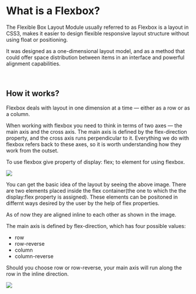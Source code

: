 <h1 color=cyan>What is a Flexbox?</h1>
<p>The Flexible Box Layout Module usually referred to as Flexbox is a layout in CSS3, makes it easier to design flexible responsive layout structure without using float or positioning.</p>
<pUsing Flexbox is a good choice to use in CSS so you can design the page responsively.</p>
<p>It was designed as a one-dimensional layout model, and as a method that could offer space distribution between items in an interface and powerful alignment capabilities.</p>
<br>
<h2>How it works?</h2>
<p>Flexbox deals with layout in one dimension at a time — either as a row or as a column.</P>
<p>When working with flexbox you need to think in terms of two axes — the main axis and the cross axis. The main axis is defined by the flex-direction property, and the cross axis runs perpendicular to it. Everything we do with flexbox refers back to these axes, so it is worth understanding how they work from the outset.</p>
<p>To use flexbox give property of display: flex; to element for using flexbox.</p>
<img src="https://res.cloudinary.com/practicaldev/image/fetch/s---3gDSFf1--/c_limit%2Cf_auto%2Cfl_progressive%2Cq_auto%2Cw_880/https://dev-to-uploads.s3.amazonaws.com/i/fsln7je4ax7ft3er28hh.png">
<p>You can get the basic idea of the layout by seeing the above image. There are two elements placed inside the flex container(the one to which the the display:flex property is assigned). These elements can be positoned in differnt ways desired by the user by the help of flex properties.</p>
<p>As of now they are aligned inline to each other as shown in the image.</p> 
<p>The main axis is defined by flex-direction, which has four possible values:</p>
<ul>
<li>row</li>
<li>row-reverse</li>
<li>column</li>
<li>column-reverse</li>
</ul>
<p>Should you choose row or row-reverse, your main axis will run along the row in the inline direction.</p>
<img src=https://res.cloudinary.com/practicaldev/image/fetch/s----O5J3PQ--/c_limit%2Cf_auto%2Cfl_progressive%2Cq_auto%2Cw_880/https://dev-to-uploads.s3.amazonaws.com/i/4jkkaafn2ef4osrtmhyg.png>

